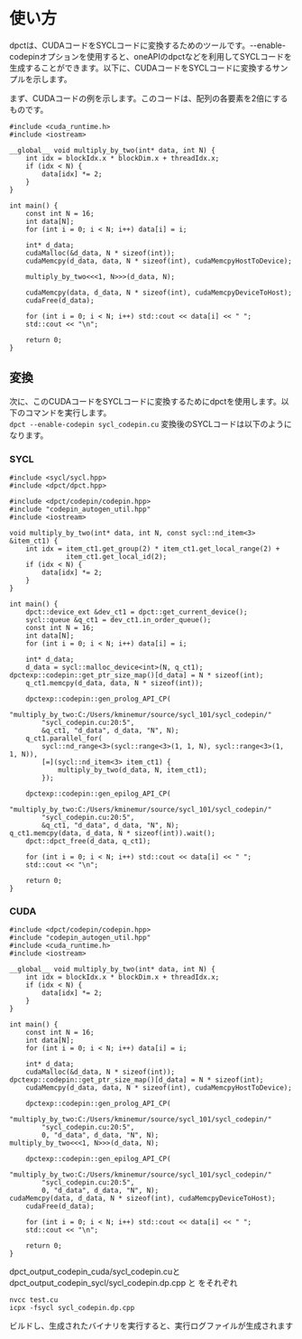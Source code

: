 # 使い方
dpctは、CUDAコードをSYCLコードに変換するためのツールです。--enable-codepinオプションを使用すると、oneAPIのdpctなどを利用してSYCLコードを生成することができます。以下に、CUDAコードをSYCLコードに変換するサンプルを示します。
  
まず、CUDAコードの例を示します。このコードは、配列の各要素を2倍にするものです。  
```
#include <cuda_runtime.h>
#include <iostream>

__global__ void multiply_by_two(int* data, int N) {
    int idx = blockIdx.x * blockDim.x + threadIdx.x;
    if (idx < N) {
        data[idx] *= 2;
    }
}

int main() {
    const int N = 16;
    int data[N];
    for (int i = 0; i < N; i++) data[i] = i;

    int* d_data;
    cudaMalloc(&d_data, N * sizeof(int));
    cudaMemcpy(d_data, data, N * sizeof(int), cudaMemcpyHostToDevice);

    multiply_by_two<<<1, N>>>(d_data, N);

    cudaMemcpy(data, d_data, N * sizeof(int), cudaMemcpyDeviceToHost);
    cudaFree(d_data);

    for (int i = 0; i < N; i++) std::cout << data[i] << " ";
    std::cout << "\n";

    return 0;
}
```
## 変換
次に、このCUDAコードをSYCLコードに変換するためにdpctを使用します。以下のコマンドを実行します。  
```dpct --enable-codepin sycl_codepin.cu```
変換後のSYCLコードは以下のようになります。  

### SYCL
```
#include <sycl/sycl.hpp>
#include <dpct/dpct.hpp>

#include <dpct/codepin/codepin.hpp>
#include "codepin_autogen_util.hpp"
#include <iostream>

void multiply_by_two(int* data, int N, const sycl::nd_item<3> &item_ct1) {
    int idx = item_ct1.get_group(2) * item_ct1.get_local_range(2) +
              item_ct1.get_local_id(2);
    if (idx < N) {
        data[idx] *= 2;
    }
}

int main() {
    dpct::device_ext &dev_ct1 = dpct::get_current_device();
    sycl::queue &q_ct1 = dev_ct1.in_order_queue();
    const int N = 16;
    int data[N];
    for (int i = 0; i < N; i++) data[i] = i;

    int* d_data;
    d_data = sycl::malloc_device<int>(N, q_ct1);
dpctexp::codepin::get_ptr_size_map()[d_data] = N * sizeof(int);
    q_ct1.memcpy(d_data, data, N * sizeof(int));

    dpctexp::codepin::gen_prolog_API_CP(
        "multiply_by_two:C:/Users/kminemur/source/sycl_101/sycl_codepin/"
        "sycl_codepin.cu:20:5",
        &q_ct1, "d_data", d_data, "N", N);
    q_ct1.parallel_for(
        sycl::nd_range<3>(sycl::range<3>(1, 1, N), sycl::range<3>(1, 1, N)),
        [=](sycl::nd_item<3> item_ct1) {
            multiply_by_two(d_data, N, item_ct1);
        });

    dpctexp::codepin::gen_epilog_API_CP(
        "multiply_by_two:C:/Users/kminemur/source/sycl_101/sycl_codepin/"
        "sycl_codepin.cu:20:5",
        &q_ct1, "d_data", d_data, "N", N);
q_ct1.memcpy(data, d_data, N * sizeof(int)).wait();
    dpct::dpct_free(d_data, q_ct1);

    for (int i = 0; i < N; i++) std::cout << data[i] << " ";
    std::cout << "\n";

    return 0;
}
```

### CUDA
```
#include <dpct/codepin/codepin.hpp>
#include "codepin_autogen_util.hpp"
#include <cuda_runtime.h>
#include <iostream>

__global__ void multiply_by_two(int* data, int N) {
    int idx = blockIdx.x * blockDim.x + threadIdx.x;
    if (idx < N) {
        data[idx] *= 2;
    }
}

int main() {
    const int N = 16;
    int data[N];
    for (int i = 0; i < N; i++) data[i] = i;

    int* d_data;
    cudaMalloc(&d_data, N * sizeof(int));
dpctexp::codepin::get_ptr_size_map()[d_data] = N * sizeof(int);
    cudaMemcpy(d_data, data, N * sizeof(int), cudaMemcpyHostToDevice);

    dpctexp::codepin::gen_prolog_API_CP(
        "multiply_by_two:C:/Users/kminemur/source/sycl_101/sycl_codepin/"
        "sycl_codepin.cu:20:5",
        0, "d_data", d_data, "N", N);
multiply_by_two<<<1, N>>>(d_data, N);

    dpctexp::codepin::gen_epilog_API_CP(
        "multiply_by_two:C:/Users/kminemur/source/sycl_101/sycl_codepin/"
        "sycl_codepin.cu:20:5",
        0, "d_data", d_data, "N", N);
cudaMemcpy(data, d_data, N * sizeof(int), cudaMemcpyDeviceToHost);
    cudaFree(d_data);

    for (int i = 0; i < N; i++) std::cout << data[i] << " ";
    std::cout << "\n";

    return 0;
}
```

dpct_output_codepin_cuda/sycl_codepin.cuとdpct_output_codepin_sycl/sycl_codepin.dp.cpp と  をそれぞれ
```
nvcc test.cu
icpx -fsycl sycl_codepin.dp.cpp
```
ビルドし、生成されたバイナリを実行すると、実行ログファイルが生成されます


